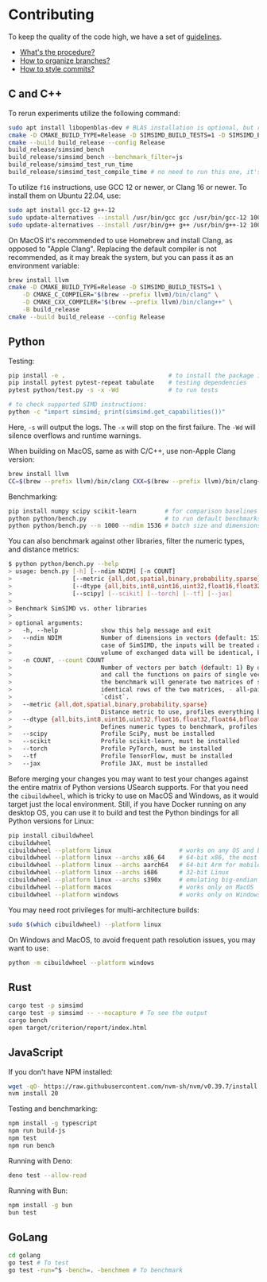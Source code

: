 # Contributing

To keep the quality of the code high, we have a set of [guidelines](https://github.com/unum-cloud).

- [What's the procedure?](https://github.com/unum-cloud/awesome/blob/main/Workflow.md#organizing-software-development)
- [How to organize branches?](https://github.com/unum-cloud/awesome/blob/main/Workflow.md#branches)
- [How to style commits?](https://github.com/unum-cloud/awesome/blob/main/Workflow.md#commits)

## C and C++

To rerun experiments utilize the following command:

```sh
sudo apt install libopenblas-dev # BLAS installation is optional, but recommended for benchmarks
cmake -D CMAKE_BUILD_TYPE=Release -D SIMSIMD_BUILD_TESTS=1 -D SIMSIMD_BUILD_BENCHMARKS=1 -D SIMSIMD_BUILD_BENCHMARKS_WITH_CBLAS=1 -B build_release
cmake --build build_release --config Release
build_release/simsimd_bench
build_release/simsimd_bench --benchmark_filter=js
build_release/simsimd_test_run_time
build_release/simsimd_test_compile_time # no need to run this one, it's just a compile-time test
```

To utilize `f16` instructions, use GCC 12 or newer, or Clang 16 or newer.
To install them on Ubuntu 22.04, use:

```sh
sudo apt install gcc-12 g++-12
sudo update-alternatives --install /usr/bin/gcc gcc /usr/bin/gcc-12 100
sudo update-alternatives --install /usr/bin/g++ g++ /usr/bin/g++-12 100
```

On MacOS it's recommended to use Homebrew and install Clang, as opposed to "Apple Clang".
Replacing the default compiler is not recommended, as it may break the system, but you can pass it as an environment variable:

```sh
brew install llvm
cmake -D CMAKE_BUILD_TYPE=Release -D SIMSIMD_BUILD_TESTS=1 \
    -D CMAKE_C_COMPILER="$(brew --prefix llvm)/bin/clang" \
    -D CMAKE_CXX_COMPILER="$(brew --prefix llvm)/bin/clang++" \
    -B build_release
cmake --build build_release --config Release
```

## Python

Testing:

```sh
pip install -e .                             # to install the package in editable mode
pip install pytest pytest-repeat tabulate    # testing dependencies
pytest python/test.py -s -x -Wd              # to run tests

# to check supported SIMD instructions:
python -c "import simsimd; print(simsimd.get_capabilities())" 
```

Here, `-s` will output the logs.
The `-x` will stop on the first failure.
The `-Wd` will silence overflows and runtime warnings.

When building on MacOS, same as with C/C++, use non-Apple Clang version:

```sh
brew install llvm
CC=$(brew --prefix llvm)/bin/clang CXX=$(brew --prefix llvm)/bin/clang++ pip install -e .
```

Benchmarking:

```sh
pip install numpy scipy scikit-learn        # for comparison baselines
python python/bench.py                      # to run default benchmarks
python python/bench.py --n 1000 --ndim 1536 # batch size and dimensions
```

You can also benchmark against other libraries, filter the numeric types, and distance metrics:

```sh
$ python python/bench.py --help
> usage: bench.py [-h] [--ndim NDIM] [-n COUNT]
>                 [--metric {all,dot,spatial,binary,probability,sparse}]
>                 [--dtype {all,bits,int8,uint16,uint32,float16,float32,float64,bfloat16,complex32,complex64,complex128}] 
>                 [--scipy] [--scikit] [--torch] [--tf] [--jax]
> 
> Benchmark SimSIMD vs. other libraries
> 
> optional arguments:
>   -h, --help            show this help message and exit
>   --ndim NDIM           Number of dimensions in vectors (default: 1536) For binary vectors (e.g., Hamming, Jaccard), this is the number of bits. In
>                         case of SimSIMD, the inputs will be treated at the bit-level. Other packages will be matching/comparing 8-bit integers. The
>                         volume of exchanged data will be identical, but the results will differ.
>   -n COUNT, --count COUNT
>                         Number of vectors per batch (default: 1) By default, when set to 1 the benchmark will generate many vectors of size (ndim, )
>                         and call the functions on pairs of single vectors: both directly, and through `cdist`. Alternatively, for larger batch sizes
>                         the benchmark will generate two matrices of size (n, ndim) and compute: - batch mode: (n) distances between vectors in
>                         identical rows of the two matrices, - all-pairs mode: (n^2) distances between all pairs of vectors in the two matrices via
>                         `cdist`.
>   --metric {all,dot,spatial,binary,probability,sparse}
>                         Distance metric to use, profiles everything by default
>   --dtype {all,bits,int8,uint16,uint32,float16,float32,float64,bfloat16,complex32,complex64,complex128}
>                         Defines numeric types to benchmark, profiles everything by default
>   --scipy               Profile SciPy, must be installed
>   --scikit              Profile scikit-learn, must be installed
>   --torch               Profile PyTorch, must be installed
>   --tf                  Profile TensorFlow, must be installed
>   --jax                 Profile JAX, must be installed
```


Before merging your changes you may want to test your changes against the entire matrix of Python versions USearch supports.
For that you need the `cibuildwheel`, which is tricky to use on MacOS and Windows, as it would target just the local environment.
Still, if you have Docker running on any desktop OS, you can use it to build and test the Python bindings for all Python versions for Linux:

```sh
pip install cibuildwheel
cibuildwheel
cibuildwheel --platform linux                   # works on any OS and builds all Linux backends
cibuildwheel --platform linux --archs x86_64    # 64-bit x86, the most common on desktop and servers
cibuildwheel --platform linux --archs aarch64   # 64-bit Arm for mobile devices, Apple M-series, and AWS Graviton
cibuildwheel --platform linux --archs i686      # 32-bit Linux
cibuildwheel --platform linux --archs s390x     # emulating big-endian IBM Z
cibuildwheel --platform macos                   # works only on MacOS
cibuildwheel --platform windows                 # works only on Windows
```

You may need root privileges for multi-architecture builds:

```sh
sudo $(which cibuildwheel) --platform linux
```

On Windows and MacOS, to avoid frequent path resolution issues, you may want to use:

```sh
python -m cibuildwheel --platform windows
```

## Rust

```sh
cargo test -p simsimd
cargo test -p simsimd -- --nocapture # To see the output
cargo bench
open target/criterion/report/index.html
```

## JavaScript

If you don't have NPM installed:

```sh
wget -qO- https://raw.githubusercontent.com/nvm-sh/nvm/v0.39.7/install.sh | bash
nvm install 20
```

Testing and benchmarking:

```sh
npm install -g typescript
npm run build-js
npm test
npm run bench
```

Running with Deno:

```sh
deno test --allow-read
```

Running with Bun:

```sh
npm install -g bun
bun test
```

## GoLang

```sh
cd golang
go test # To test
go test -run=^$ -bench=. -benchmem # To benchmark
```


